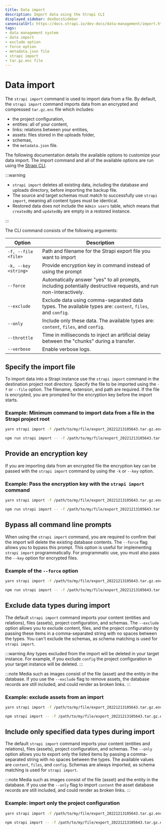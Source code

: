 ```yaml
---
title: Data import 
description: Import data using the Strapi CLI
displayed_sidebar: devDocsSidebar
canonicalUrl: https://docs.strapi.io/dev-docs/data-management/import.html
tags:
- data management system
- data import
- exclude option
- force option
- metadata.json file
- strapi import
- tar.gz.enc file 
---
```


# Data import

The `strapi import` command is used to import data from a file. By default, the `strapi import` command imports data from an encrypted and compressed `tar.gz.enc` file which includes:

- the project configuration,
- entities: all of your content,
- links: relations between your entities,
- assets: files stored in the uploads folder,
- schemas,
- the `metadata.json` file.

The following documentation details the available options to customize your data import. The import command and all of the available options are run using the [Strapi CLI](/dev-docs/cli#strapi-import).

:::warning

- `strapi import` deletes all existing data, including the database and uploads directory, before importing the backup file.
- The source and target schemas must match to successfully use `strapi import`, meaning all content types must be identical.
- Restored data does not include the `Admin users` table, which means that `createdBy` and `updatedBy` are empty in a restored instance.  

:::

The CLI command consists of the following arguments:

| Option         | Description                                                                                                                                  |
| -------------- | -------------------------------------------------------------------------------------------------------------------------------------------- |
| `-f, --file <file>` | Path and filename for the Strapi export file you want to import |
| `-k, --key <string>` | Provide encryption key in command instead of using the prompt |
| `--force`      | Automatically answer "yes" to all prompts, including potentially destructive requests, and run non-interactively.                            |
| `--exclude`    | Exclude data using comma-separated data types. The available types are: `content`, `files`, and `config`.                                    |
| `--only`       | Include only these data. The available types are: `content`, `files`, and `config`.                                                          |
| `--throttle` | Time in milliseconds to inject an artificial delay between the "chunks" during a transfer. |
| `--verbose` | Enable verbose logs. |



## Specify the import file

To import data into a Strapi instance use the `strapi import` command in the destination project root directory. Specify the file to be imported using the `-f` or `--file` option. The filename, extension, and path are required. If the file is encrypted, you are prompted for the encryption key before the import starts.

### Example: Minimum command to import data from a file in the Strapi project root

<Tabs groupId="yarn-npm">

<TabItem value="yarn" label="yarn">

```bash
yarn strapi import -f /path/to/my/file/export_20221213105643.tar.gz.enc
```

</TabItem>

<TabItem value="npm" label="npm">

```bash
npm run strapi import -- -f /path/to/my/file/export_20221213105643.tar.gz.enc
```

</TabItem>

</Tabs>

## Provide an encryption key

If you are importing data from an encrypted file the encryption key can be passed with the `strapi import` command by using the `-k` or `--key` option.

### Example: Pass the encryption key with the `strapi import` command

<Tabs groupId="yarn-npm">

<TabItem value="yarn" label="yarn">

```bash
yarn strapi import -f /path/to/my/file/export_20221213105643.tar.gz.enc --key my-encryption-key
```

</TabItem>

<TabItem value="npm" label="npm">

```bash
npm run strapi import -- -f /path/to/my/file/export_20221213105643.tar.gz.enc --key my-encryption-key
```

</TabItem>

</Tabs>

## Bypass all command line prompts

When using the `strapi import` command, you are required to confirm that the import will delete the existing database contents. The `--force` flag allows you to bypass this prompt. This option is useful for implementing `strapi import` programmatically. For programmatic use, you must also pass the `--key` option for encrypted files.

### Example of the `--force` option

<Tabs groupId="yarn-npm">

<TabItem value="yarn" label="yarn">

```bash
yarn strapi import -f /path/to/my/file/export_20221213105643.tar.gz.enc --force --key my-encryption-key
```

</TabItem>

<TabItem value="npm" label="npm">

```bash
npm run strapi import -- -f /path/to/my/file/export_20221213105643.tar.gz.enc --force --key my-encryption-key
```

</TabItem>

</Tabs>

## Exclude data types during import

The default `strapi import` command imports your content (entities and relations), files (assets), project configuration, and schemas. The `--exclude` option allows you to exclude content, files, and the project configuration by passing these items in a comma-separated string with no spaces between the types. You can't exclude the schemas, as schema matching is used for `strapi import`.

:::warning
Any types excluded from the import will be deleted in your target instance. For example, if you exclude `config` the project configuration in your target instance will be deleted.
:::

:::note
Media such as images consist of the file (asset) and the entity in the database. If you use the `--exclude` flag to remove assets, the database records are still included, and could render as broken links.
:::

### Example: exclude assets from an import

<Tabs groupId="yarn-npm">

<TabItem value="yarn" label="yarn">

```bash
yarn strapi import -f /path/to/my/file/export_20221213105643.tar.gz.enc --exclude files
```

</TabItem>

<TabItem value="npm" label="npm">

```bash
npm strapi import -- -f /path/to/my/file/export_20221213105643.tar.gz.enc --exclude files
```

</TabItem>

</Tabs>

## Include only specified data types during import

The default `strapi import` command imports your content (entities and relations), files (assets), project configuration, and schemas. The `--only` option allows you to export only the listed items by passing a comma-separated string  with no spaces between the types. The available values are `content`, `files`, and `config`. Schemas are always imported, as schema matching is used for `strapi import`.

:::note
Media such as images consist of the file (asset) and the entity in the database. If you use the `--only` flag to import `content` the asset database records are still included, and could render as broken links.
:::

### Example: import only the project configuration

<Tabs groupId="yarn-npm">

<TabItem value="yarn" label="yarn">

```bash
yarn strapi import -f /path/to/my/file/export_20221213105643.tar.gz.enc --only config
```

</TabItem>

<TabItem value="npm" label="npm">

```bash
npm strapi import -- -f /path/to/my/file/export_20221213105643.tar.gz.enc --only config
```

</TabItem>

</Tabs>

<FeedbackPlaceholder />
